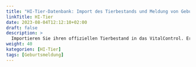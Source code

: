 ```yaml
---
title: "HI-Tier-Datenbank: Import des Tierbestands und Meldung von Geburten"
linkTitle: HI-Tier
date: 2023-08-04T12:12:10+02:00
draft: false
description: >
  Importieren Sie ihren offiziellen Tierbestand in das VitalControl. Erfassen Sie Geburten direkt am Tier und spielen Sie diese Meldungen direkt in die HI-Tierdatenbank ein.
weight: 40
kategorien: [HI-Tier]
tags: [Geburtsmeldung]
---
```

